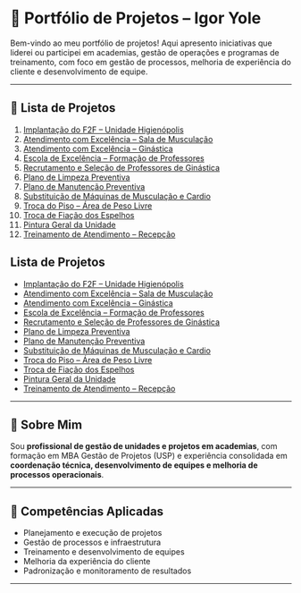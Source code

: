 # 📂 Portfólio de Projetos – Igor Yole

Bem-vindo ao meu portfólio de projetos! Aqui apresento iniciativas que liderei ou participei em academias, gestão de operações e programas de treinamento, com foco em gestão de processos, melhoria de experiência do cliente e desenvolvimento de equipe.  

---

## 🔹 Lista de Projetos

1. [Implantação do F2F – Unidade Higienópolis](#)  
2. [Atendimento com Excelência – Sala de Musculação](#)  
3. [Atendimento com Excelência – Ginástica](#)  
4. [Escola de Excelência – Formação de Professores](#)  
5. [Recrutamento e Seleção de Professores de Ginástica](#)  
6. [Plano de Limpeza Preventiva](#)  
7. [Plano de Manutenção Preventiva ](#)  
8. [Substituição de Máquinas de Musculação e Cardio](#)  
9. [Troca do Piso – Área de Peso Livre](#)  
10. [Troca de Fiação dos Espelhos](#)  
11. [Pintura Geral da Unidade](#)  
12. [Treinamento de Atendimento – Recepção](#)  

## Lista de Projetos

- [Implantação do F2F – Unidade Higienópolis](https://github.com/IgorYole/Implanta-o-do-F2F-Unidade-Higien-polis)
- [Atendimento com Excelência – Sala de Musculação](https://github.com/IgorYole/Atendimento-com-Excel-ncia-Sala-de-Muscula-o)
- [Atendimento com Excelência – Ginástica](https://github.com/IgorYole/Atendimento-com-Excel-ncia-Gin-stica)
- [Escola de Excelência – Formação de Professores](https://github.com/IgorYole/Escola-de-Excel-ncia-Forma-o-de-Professores)
- [Recrutamento e Seleção de Professores de Ginástica](https://github.com/IgorYole/Recrutamento-e-Sele-o-de-Professores-de-Gin-stica)
- [Plano de Limpeza Preventiva](https://github.com/IgorYole/Plano-de-Limpeza-Preventiva)
- [Plano de Manutenção Preventiva](https://github.com/IgorYole/Plano-de-Manuten-o-Preventiva)
- [Substituição de Máquinas de Musculação e Cardio](https://github.com/IgorYole/Substitui-o-de-M-quinas-de-Muscula-o-e-Cardio)
- [Troca do Piso – Área de Peso Livre](https://github.com/IgorYole/Troca-do-Piso-rea-de-Peso-Livre)
- [Troca de Fiação dos Espelhos](https://github.com/IgorYole/Troca-de-Fia-o-dos-Espelhos)
- [Pintura Geral da Unidade](https://github.com/IgorYole/Pintura-Geral-da-Unidade)
- [Treinamento de Atendimento – Recepção](https://github.com/IgorYole/Treinamento-de-Atendimento-Recep-o)


---

## 🔹 Sobre Mim
Sou **profissional de gestão de unidades e projetos em academias**, com formação em MBA Gestão de Projetos (USP) e experiência consolidada em **coordenação técnica, desenvolvimento de equipes e melhoria de processos operacionais**.  

---

## 🔹 Competências Aplicadas
- Planejamento e execução de projetos  
- Gestão de processos e infraestrutura  
- Treinamento e desenvolvimento de equipes  
- Melhoria da experiência do cliente  
- Padronização e monitoramento de resultados  

---
